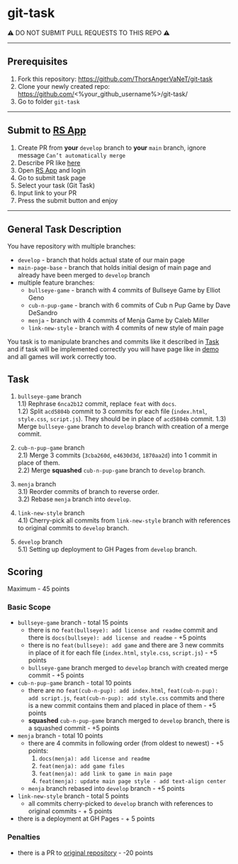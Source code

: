 # git-task

⚠️ DO NOT SUBMIT PULL REQUESTS TO THIS REPO ⚠️

---

## Prerequisites
1. Fork this repository: https://github.com/ThorsAngerVaNeT/git-task
2. Clone your newly created repo: https://github.com/<%your_github_username%>/git-task/  
3. Go to folder `git-task`

---

## Submit to [RS App](https://app.rs.school)
1. Create PR from **your** `develop` branch to **your** `main` branch, ignore message `Can’t automatically merge`
2. Describe PR like [here](https://docs.app.rs.school/#/platform/pull-request-review-process?id=description-example)
2. Open [RS App](https://app.rs.school) and login
3. Go to submit task page
4. Select your task (Git Task)
5. Input link to your PR
6. Press the submit button and enjoy

---

## General Task Description
You have repository with multiple branches:  
  - `develop` - branch that holds actual state of our main page  
  - `main-page-base` - branch that holds initial design of main page and already have been merged to `develop` branch  
  - multiple feature branches:
    - `bullseye-game` - branch with 4 commits of Bullseye Game by Elliot Geno
    - `cub-n-pup-game` - branch with 6 commits of Cub n Pup Game by Dave DeSandro
    - `menja` - branch with 4 commits of Menja Game by Caleb Miller
    - `link-new-style` - branch with 4 commits of new style of main page

You task is to manipulate branches and commits like it described in [Task](#task) and if task will be implemented correctly you will have page like in [demo](https://rss-git-task.netlify.app) and all games will work correctly too.

## Task 
1) `bullseye-game` branch  
  1.1) Rephrase `6nca2b12` commit, replace `feat` with `docs`.  
  1.2) Split `acd5804b` commit to 3 commits for each file (`index.html`, `style.css`, `script.js`). They should be in place of `acd5804b` commit.
  1.3) Merge `bullseye-game` branch to `develop` branch with creation of a merge commit.

2) `cub-n-pup-game` branch  
  2.1) Merge 3 commits (`3cba260d`, `e4630d3d`, `1870aa2d`) into 1 commit in place of them.  
  2.2) Merge **squashed** `cub-n-pup-game` branch to `develop` branch.

3) `menja` branch  
  3.1) Reorder commits of branch to reverse order.  
  3.2) Rebase `menja` branch into `develop`.
  
4) `link-new-style` branch  
  4.1) Cherry-pick all commits from `link-new-style` branch with references to original commits to `develop` branch.

5) `develop` branch  
  5.1) Setting up deployment to GH Pages from `develop` branch.

## Scoring
Maximum - 45 points

### Basic Scope
- `bullseye-game` branch - total 15 points
  - there is no `feat(bullseye): add license and readme` commit and there is `docs(bullseye): add license and readme` - +5 points
  - there is no `feat(bullseye): add game` and there are 3 new commits in place of it for each file (`index.html`, `style.css`, `script.js`) - +5 points
  - `bullseye-game` branch merged to `develop` branch with created merge commit - +5 points
- `cub-n-pup-game` branch - total 10 points
  - there are no `feat(cub-n-pup): add index.html`, `feat(cub-n-pup): add script.js`, `feat(cub-n-pup): add style.css` commits and there is a new commit contains them and placed in place of them - +5 points
  - **squashed** `cub-n-pup-game` branch merged to `develop` branch, there is a squashed commit - +5 points
- `menja` branch - total 10 points
  - there are 4 commits in following order (from oldest to newest) - +5 points:
    1) `docs(menja): add license and readme`
    2) `feat(menja): add game files`
    3) `feat(menja): add link to game in main page`
    4) `feat(menja): update main page style - add text-align center`
  - `menja` branch rebased into `develop` branch - +5 points
- `link-new-style` branch - total 5 points
  - all commits cherry-picked to `develop` branch with references to original commits - + 5 points
- there is a deployment at GH Pages - + 5 points

### Penalties
- there is a PR to [original repository](https://github.com/ThorsAngerVaNeT/git-task) - -20 points
